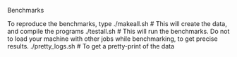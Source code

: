 Benchmarks

To reproduce the benchmarks, type
./makeall.sh     # This will create the data, and compile the programs
./testall.sh     # This will run the benchmarks. Do not to load your machine with other jobs while benchmarking, to get precise results.
./pretty_logs.sh # To get a pretty-print of the data

